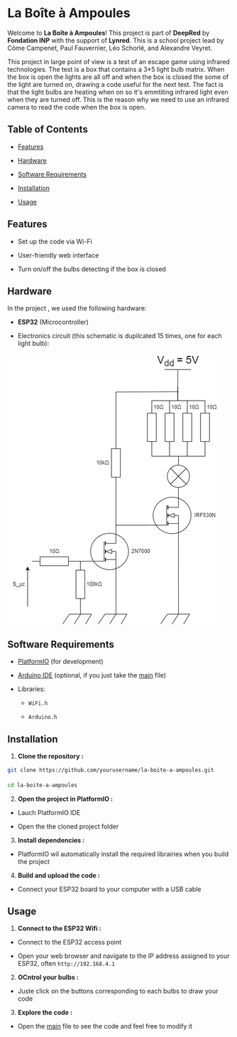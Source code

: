 # La Boîte à Ampoules

Welcome to **La Boîte à Ampoules**! This project is part of **DeepRed** by **Fondation INP** with the support of **Lynred**. This is a school project lead by Côme Campenet, Paul Fauvernier, Léo Schorlé, and Alexandre Veyret.

This project in large point of view is a test of an escape game using infrared technologies. The test is a box that contains a 3*5 light bulb matrix. When the box is open the lights are all off and when the box is closed the some of the light are turned on, drawing a code useful for the next test. The fact is that the light bulbs are heating when on so it's emmtiting infrared light even when they are turned off. This is the reason why we need to use an infrared camera to read the code when the box is open.
## Table of Contents

- [Features](#features)

- [Hardware](#hardware)

- [Software Requirements](#software-requirements)

- [Installation](#installation)

- [Usage](#usage)

## Features


- Set up the code via Wi-Fi

- User-friendly web interface

- Turn on/off the bulbs detecting if the box is closed


## Hardware


In the project , we used the following hardware:

- **ESP32** (Microcontroller)

- Electronics circuit (this schematic is dupilcated 15 times, one for each light bulb):

![circuit](./circuit.png)

## Software Requirements


- [PlatformIO](https://platformio.org/) (for development)

- [Arduino IDE](https://www.arduino.cc/en/software) (optional, if you just take the [main](src/main.cpp) file)

- Libraries:

  - `WiFi.h`

  - `Arduino.h`

## Installation

1. **Clone the repository :**
```bash
git clone https://github.com/yourusername/la-boite-a-ampoules.git

cd la-boite-a-ampoules
```
2. **Open the project in PlatformIO :**
- Lauch PlatformIO IDE

- Open the the cloned project folder

3. **Install dependencies :**
- PlatformIO wil automatically install the required librairies when you build the project

4. **Build and upload the code :**
- Connect your ESP32 board to your computer with a USB cable

## Usage
1. **Connect to the ESP32 Wifi :**
- Connect to the ESP32 access point

- Open your web browser and navigate to the IP address assigned to your ESP32, often `http://192.168.4.1`
2. **OCntrol your bulbs :**
- Juste click on the buttons corresponding to each bulbs to draw your code
3. **Explore the code :**
- Open the [main](src/main.cpp) file to see the code and feel free to modify it 

